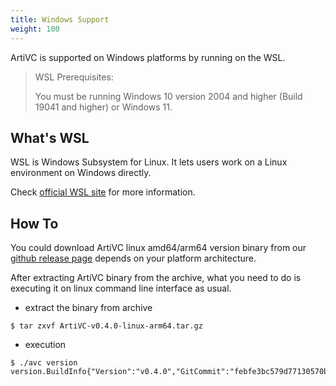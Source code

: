 ```yaml
---
title: Windows Support
weight: 100
---
```


ArtiVC is supported on Windows platforms by running on the WSL.


> WSL Prerequisites:
>
> You must be running Windows 10 version 2004 and higher (Build 19041 and higher) or Windows 11.


## What's WSL
WSL is Windows Subsystem for Linux. It lets users work on a Linux environment on Windows directly.

Check [official WSL site](https://docs.microsoft.com/en-us/windows/wsl/) for more information.


## How To
You could download ArtiVC linux amd64/arm64 version binary from our [github release page](https://github.com/InfuseAI/ArtiVC/releases) depends on your platform architecture.

After extracting ArtiVC binary from the archive, what you need to do is executing it on linux command line interface as usual.

- extract the binary from archive
```shell
$ tar zxvf ArtiVC-v0.4.0-linux-arm64.tar.gz
```

- execution
```shell
$ ./avc version
version.BuildInfo{"Version":"v0.4.0","GitCommit":"febfe3bc579d77130570ba7d12fcf404326b0f7d","GitTreeState":"clean","GoVersion":"go1.17.8"}
```
